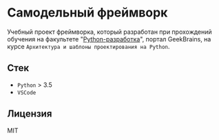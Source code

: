 # Самодельный фреймворк
Учебный проект фреймворка, который разработан при прохождений обучения на факультете "[Python-разработка](https://gb.ru/geek_university/python)", портал GeekBrains, на курсе `Архитектура и шаблоны проектирования на Python`.

## Стек

* `Python` > 3.5
* `VSCode`

## Лицензия

MIT
